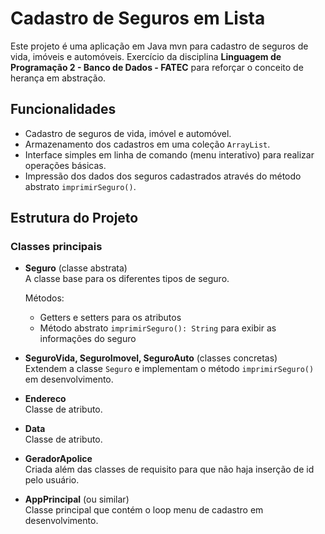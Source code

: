# Cadastro de Seguros em Lista

Este projeto é uma aplicação em Java mvn para cadastro de seguros de vida, imóveis e automóveis. Exercício da disciplina **Linguagem de Programação 2 - Banco de Dados - FATEC** para reforçar o conceito de herança em abstração.

## Funcionalidades

- Cadastro de seguros de vida, imóvel e automóvel.
- Armazenamento dos cadastros em uma coleção `ArrayList`.
- Interface simples em linha de comando (menu interativo) para realizar operações básicas.
- Impressão dos dados dos seguros cadastrados através do método abstrato `imprimirSeguro()`.

## Estrutura do Projeto

### Classes principais

- **Seguro** (classe abstrata)  
  A classe base para os diferentes tipos de seguro.

  Métodos:  
  - Getters e setters para os atributos  
  - Método abstrato `imprimirSeguro(): String` para exibir as informações do seguro  

- **SeguroVida, SeguroImovel, SeguroAuto** (classes concretas)  
  Extendem a classe `Seguro` e implementam o método `imprimirSeguro()` em desenvolvimento.

- **Endereco**  
  Classe de atributo.

- **Data**  
  Classe de atributo.

- **GeradorApolice**  
  Criada além das classes de requisito para que não haja inserção de id pelo usuário.

- **AppPrincipal** (ou similar)  
  Classe principal que contém o loop menu de cadastro em desenvolvimento.


